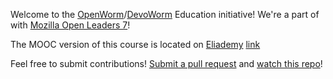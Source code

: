 Welcome to the [OpenWorm](http://openworm.org)/[DevoWorm](http://devoworm.weebly.com) Education initiative! We're a part of with [Mozilla Open Leaders 7](https://medium.com/read-write-participate/meet-our-7th-cohort-of-open-leaders-326ac888467e)!  

The MOOC version of this course is located on [Eliademy](https://eliademy.com/)   [link](https://eliademy.com/app/a/courses/bdb7b0a934)

Feel free to submit contributions! [Submit a pull request](https://help.github.com/en/desktop/contributing-to-projects/creating-a-pull-request) and [watch this repo](https://help.github.com/en/articles/watching-and-unwatching-repositories)!

